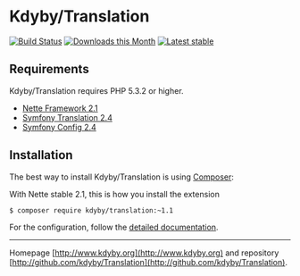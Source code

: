 Kdyby/Translation
======

[![Build Status](https://travis-ci.org/Kdyby/Translation.svg?branch=master)](https://travis-ci.org/Kdyby/Translation)
[![Downloads this Month](https://img.shields.io/packagist/dm/Kdyby/Translation.svg)](https://packagist.org/packages/Kdyby/Translation)
[![Latest stable](https://img.shields.io/packagist/v/Kdyby/Translation.svg)](https://packagist.org/packages/Kdyby/Translation)


Requirements
------------

Kdyby/Translation requires PHP 5.3.2 or higher.

- [Nette Framework 2.1](https://github.com/nette/nette)
- [Symfony Translation 2.4](https://github.com/symfony/translation)
- [Symfony Config 2.4](https://github.com/symfony/config)


Installation
------------

The best way to install Kdyby/Translation is using  [Composer](http://getcomposer.org/):

With Nette stable 2.1, this is how you install the extension

```sh
$ composer require kdyby/translation:~1.1
```

For the configuration, follow the [detailed documentation](https://github.com/Kdyby/Translation/blob/master/docs/en/index.md).


-----

Homepage [http://www.kdyby.org](http://www.kdyby.org) and repository [http://github.com/kdyby/Translation](http://github.com/kdyby/Translation).

